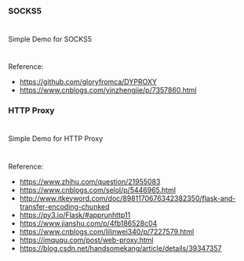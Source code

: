 ### SOCKS5     
#    
Simple Demo for SOCKS5    
#    
Reference:    
* https://github.com/gloryfromca/DYPROXY    
* https://www.cnblogs.com/yinzhengjie/p/7357860.html    


### HTTP Proxy    
#    
Simple Demo for HTTP Proxy    
#    
Reference:    
* https://www.zhihu.com/question/21955083
* https://www.cnblogs.com/selol/p/5446965.html
* http://www.itkeyword.com/doc/8981170676342382350/flask-and-transfer-encoding-chunked
* https://py3.io/Flask/#apprunhttp11
* https://www.jianshu.com/p/4fb186528c04
* https://www.cnblogs.com/lilinwei340/p/7227579.html
* https://imququ.com/post/web-proxy.html
* https://blog.csdn.net/handsomekang/article/details/39347357
